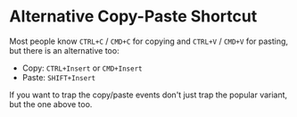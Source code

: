 # Alternative Copy-Paste Shortcut

Most people know `CTRL+C` / `CMD+C` for copying and `CTRL+V` / `CMD+V` for pasting, but there is an alternative too:

- Copy: `CTRL+Insert` or `CMD+Insert`
- Paste: `SHIFT+Insert`

If you want to trap the copy/paste events don't just trap the popular variant, but the one above too.
